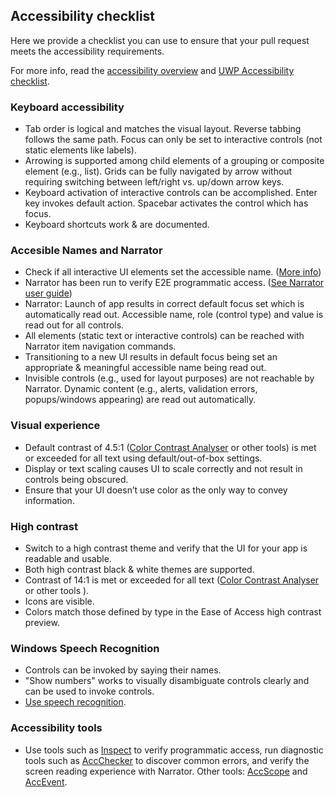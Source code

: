 ## Accessibility checklist

Here we provide a checklist you can use to ensure that your pull request meets the accessibility requirements.

For more info, read the [accessibility overview](https://docs.microsoft.com/en-us/windows/uwp/accessibility/accessibility-overview) and [UWP Accessibility checklist](https://docs.microsoft.com/en-us/windows/uwp/accessibility/accessibility-checklist).

### Keyboard accessibility 

- Tab order is logical and matches the visual layout. Reverse tabbing follows the same path. Focus can only be set to interactive controls (not static elements like labels). 
- Arrowing is supported among child elements of a grouping or composite element (e.g., list). Grids can be fully navigated by arrow without requiring switching between left/right vs. up/down arrow keys. 
- Keyboard activation of interactive controls can be accomplished. Enter key invokes default action. Spacebar activates the control which has focus. 
- Keyboard shortcuts work & are documented. 
 
 
### Accesible Names and Narrator 
- Check if all interactive UI elements set the accessible name. ([More info](https://docs.microsoft.com/en-us/windows/uwp/accessibility/basic-accessibility-information)) 
- Narrator has been run to verify E2E programmatic access. ([See Narrator user guide](https://support.microsoft.com/en-us/help/22798/windows-10-narrator-get-started))  
- Narrator: Launch of app results in correct default focus set which is automatically read out. Accessible name, role (control type) and value is read out for all controls. 
- All elements (static text or interactive controls) can be reached with Narrator item navigation commands.  
- Transitioning to a new UI results in default focus being set an appropriate & meaningful accessible name being read out.  
- Invisible controls (e.g., used for layout purposes) are not reachable by Narrator. Dynamic content (e.g., alerts, validation errors, popups/windows appearing) are read out automatically.  
 
 
### Visual experience 
- Default contrast of 4.5:1 ([Color Contrast Analyser](https://www.paciellogroup.com/resources/contrastanalyser/)  or other tools) is met or exceeded for all text using default/out-of-box settings.  
- Display or text scaling causes UI to scale correctly and not result in controls being obscured.   
- Ensure that your UI doesn’t use color as the only way to convey information. 
 
 
### High contrast 
- Switch to a high contrast theme and verify that the UI for your app is readable and usable. 
- Both high contrast black & white themes are supported. 
- Contrast of 14:1 is met or exceeded for all text ([Color Contrast Analyser](https://www.paciellogroup.com/resources/contrastanalyser/) or other tools ).  
- Icons are visible.
- Colors match those defined by type in the Ease of Access high contrast preview. 
 
 
### Windows Speech Recognition
 - Controls can be invoked by saying their names. 
 - "Show numbers" works to visually disambiguate controls clearly and can be used to invoke controls. 
 - [Use speech recognition](https://support.microsoft.com/en-us/help/17208/windows-10-use-speech-recognition).
 
### Accessibility tools 
- Use tools such as [Inspect](https://msdn.microsoft.com/library/windows/desktop/Dd318521) to verify programmatic access, run diagnostic tools such as [AccChecker](https://msdn.microsoft.com/library/windows/desktop/Hh920985) to discover common errors, and verify the screen reading experience with Narrator. Other tools: [AccScope](https://msdn.microsoft.com/en-us/library/windows/desktop/dn433239.aspx) and [AccEvent](https://msdn.microsoft.com/en-us/library/windows/desktop/dd317979.aspx). 
